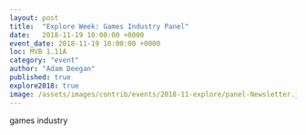```yaml
---
layout: post
title:  "Explore Week: Games Industry Panel"
date:   2018-11-19 10:00:00 +0000
event_date: 2018-11-19 10:00:00 +0000
loc: MVB 1.11A
category: "event"
author: "Adam Deegan"
published: true
explore2018: true
image: /assets/images/contrib/events/2018-11-explore/panel-Newsletter.jpg
---
```


games industry
